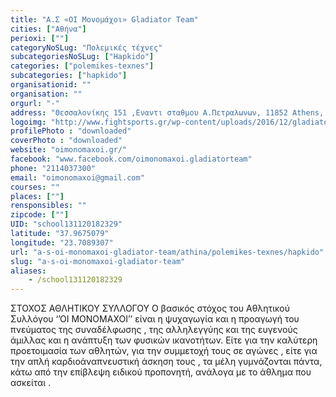 ```yaml
---
title: "Α.Σ «ΟΙ Μονομάχοι» Gladiator Team"
cities: ["Αθήνα"]
perioxi: [""]
categoryNoSLug: "Πολεμικές τέχνες"
subcategoriesNoSLug: ["Hapkido"]
categories: ["polemikes-texnes"]
subcategories: ["hapkido"]
organisationid: ""
organisation: ""
orgurl: "-"
address: "Θεσσαλονίκης 151 ,Εναντι σταθμου Α.Πετραλωνων, 11852 Athens, Greece"
logoimg: "http://www.fightsports.gr/wp-content/uploads/2016/12/gladiator-team-monomaxoi-logo.jpg"
profilePhoto : "downloaded"
coverPhoto : "downloaded"
website: "oimonomaxoi.gr/"
facebook: "www.facebook.com/oimonomaxoi.gladiatorteam"
phone: "2114037300"
email: "oimonomaxoi@gmail.com"
courses: ""
places: [""]
rensponsibles: ""
zipcode: [""]
UID: "school131120182329"
latitude: "37.9675079"
longitude: "23.7089307"
url: "a-s-oi-monomaxoi-gladiator-team/athina/polemikes-texnes/hapkido"
slug: "a-s-oi-monomaxoi-gladiator-team"
aliases:
    - /school131120182329
---
```





ΣΤΟΧΟΣ ΑΘΛΗΤΙΚΟΥ ΣΥΛΛΟΓΟΥ Ο βασικός στόχος του Αθλητικού Συλλόγου ‘’ΟΙ ΜΟΝΟΜΑΧΟΙ’’ είναι η ψυχαγωγία και η προαγωγή του πνεύματος της συναδέλφωσης , της αλληλεγγύης και της ευγενούς άμιλλας και η ανάπτυξη των φυσικών ικανοτήτων. Είτε για την καλύτερη προετοιμασία των αθλητών, για την συμμετοχή τους σε αγώνες , είτε για την απλή καρδιοάναπνευστική άσκηση τους , τα μέλη γυμνάζονται πάντα, κάτω από την επίβλεψη ειδικού προπονητή, ανάλογα με το άθλημα που ασκείται .